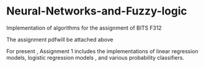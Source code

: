 # Neural-Networks-and-Fuzzy-logic
Implementation of algorithms for the assignment of BITS F312

The assignment pdfwill be attached above

For present , Assignment 1 includes the implementations of linear regression models, logistic regression models , and various probability
classifiers.
